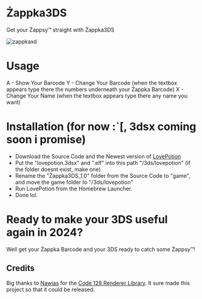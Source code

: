 # Żappka3DS
Get your Żappsy™ straight with Żappka3DS

![zappkaxd](https://github.com/TehFridge/Zappka3DS/assets/85436576/1888f561-dc0b-44c0-bc47-aebaa19cf0f3)

# Usage
A - Show Your Barcode
Y - Change Your Barcode (when the textbox appears type there the numbers underneath your Żappka Barcode)
X - Change Your Name (when the textbox appears type there any name you want)

# Installation (for now :`[, 3dsx coming soon i promise)
- Download the Source Code and the Newest version of [LovePotion](https://github.com/lovebrew/lovepotion/releases/)
- Put the "lovepotion.3dsx" and ".elf" into this path "/3ds/lovepotion"  (if the folder doesnt exist, make one)
- Rename the "Żappka3DS_1.0" folder from the Source Code to "game", and move the game folder to "/3ds/lovepotion"
- Run LovePotion from the Homebrew Launcher.
- Done lol.

# Ready to make your 3DS useful again in 2024?
Well get your Żappka Barcode and your 3DS ready to catch some Żappsy™!


## Credits
Big thanks to [Nawias](https://github.com/Nawias) for the [Code 128 Renderer Library](https://github.com/Nawias/bar128-love). It sure made this project so that it could be released.





